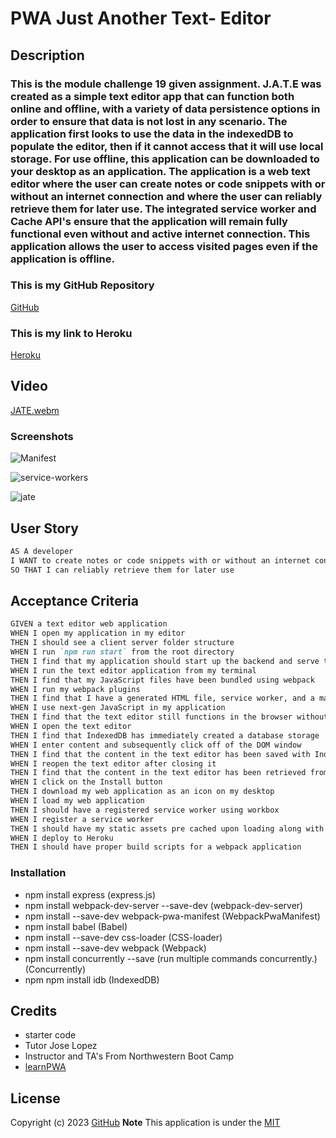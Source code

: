# PWA Just Another Text- Editor

## Description
 ### This is the module challenge 19 given assignment. J.A.T.E was created as a simple text editor app that can function both online and offline, with a variety of data persistence options in order to ensure that data is not lost in any scenario. The application first looks to use the data in the indexedDB to populate the editor, then if it cannot access that it will use local storage. For use offline, this application can be downloaded to your desktop as an application. The application is a web text editor where the user can create notes or code snippets with or without an internet connection and where the user can reliably retrieve them for later use. The integrated service worker and Cache API's ensure that the application will remain fully functional even without and active internet connection. This application allows the user to access visited pages even if the application is offline.


 ### This is my GitHub Repository 
 [GitHub](https://github.com/jaya4ever/text-editor)

### This is my link to Heroku
[Heroku](https://hidden-castle-72719.herokuapp.com/ "Heroku app")

## Video
[JATE.webm](https://user-images.githubusercontent.com/111536082/222280305-1f643aec-385b-41e6-b2e0-01b5c780d953.webm)


### Screenshots
![Manifest](https://user-images.githubusercontent.com/111536082/222276370-cb3612e2-9006-4077-b857-9ec6f4613e96.jpeg)

![service-workers](https://user-images.githubusercontent.com/111536082/222276458-04a0cfdb-0a9b-40a3-9351-2df813290494.jpeg)

![jate](https://user-images.githubusercontent.com/111536082/222276553-bfe67631-1c5c-4978-bde8-fbf86330b9de.jpeg)




## User Story

```md
AS A developer
I WANT to create notes or code snippets with or without an internet connection
SO THAT I can reliably retrieve them for later use
```

## Acceptance Criteria

```md
GIVEN a text editor web application
WHEN I open my application in my editor
THEN I should see a client server folder structure
WHEN I run `npm run start` from the root directory
THEN I find that my application should start up the backend and serve the client
WHEN I run the text editor application from my terminal
THEN I find that my JavaScript files have been bundled using webpack
WHEN I run my webpack plugins
THEN I find that I have a generated HTML file, service worker, and a manifest file
WHEN I use next-gen JavaScript in my application
THEN I find that the text editor still functions in the browser without errors
WHEN I open the text editor
THEN I find that IndexedDB has immediately created a database storage
WHEN I enter content and subsequently click off of the DOM window
THEN I find that the content in the text editor has been saved with IndexedDB
WHEN I reopen the text editor after closing it
THEN I find that the content in the text editor has been retrieved from our IndexedDB
WHEN I click on the Install button
THEN I download my web application as an icon on my desktop
WHEN I load my web application
THEN I should have a registered service worker using workbox
WHEN I register a service worker
THEN I should have my static assets pre cached upon loading along with subsequent pages and static assets
WHEN I deploy to Heroku
THEN I should have proper build scripts for a webpack application
```

### Installation 
* npm install express (express.js)
* npm install webpack-dev-server --save-dev (webpack-dev-server)
* npm install --save-dev webpack-pwa-manifest (WebpackPwaManifest)
* npm install babel (Babel)
* npm install --save-dev css-loader (CSS-loader)
* npm install --save-dev webpack (Webpack)
* npm install concurrently --save (run multiple commands concurrently.) (Concurrently)
* npm npm install idb (IndexedDB)

## Credits 
* starter code
* Tutor Jose Lopez
* Instructor and TA's From Northwestern Boot Camp
* [learnPWA](https://web.dev/learn/pwa/getting-started/)




## License

  Copyright (c) 2023 [GitHub](https://github.com/jaya4ever)  **Note** This application is under the [MIT](https://MIT-license.org)
